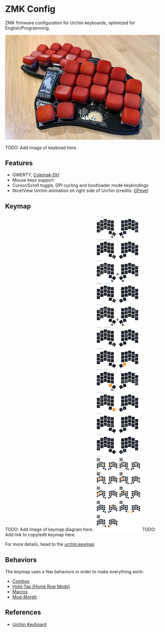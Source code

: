 # ZMK Config

ZMK firmware configuration for Urchin keyboards, optimized for
English/Programming.

![My Urchin 34 keys keyboard](images/urchin.jpg)

TODO: Add image of keyboad here.


## Features

- QWERTY, [Colemak-DH](https://colemakmods.github.io/mod-dh/)
- Mouse keys support
- Cursor/Scroll toggle, DPI cycling and bootloader mode keybindings
- Nice!View Urchin animation on right side of Urchin (credits: [GPeye](https://github.com/gpeye/urchin-peripheral-animation))

## Keymap

TODO: Add image of keymap diagram here.
![Keymap drawing of all layers and combos](images/keymaps/urchin_keymap.svg)
TODO: Add link to copy/edit keymap here.


For more details, head to the [urchin.keymap](config/urchin.keymap)

## Behaviors

The keymap uses a few behaviors in order to make everything work:

- [Combos](behaviors/combos.dtsi)
- [Hold-Tap (Home Row Mods)](behaviors/hold-tap.dtsi)
- [Macros](behaviors/macros.dtsi)
- [Mod-Morph](behaviors/mod-morph.dtsi)


## References

- [Urchin Keyboard](https://github.com/duckyb/urchin)
